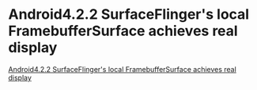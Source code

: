# Android4.2.2 SurfaceFlinger's local FramebufferSurface achieves real display
[Android4.2.2 SurfaceFlinger's local FramebufferSurface achieves real display](https://aiwithcloud.com/2022/09/15/android4-2-2_surfaceflingers_local_framebuffersurface_achieves_real_display/)